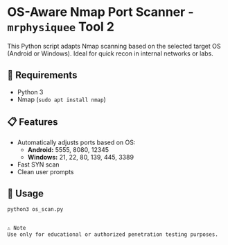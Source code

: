 # OS-Aware Nmap Port Scanner - `mrphysiquee` Tool 2

This Python script adapts Nmap scanning based on the selected target OS (Android or Windows). Ideal for quick recon in internal networks or labs.

## 🔧 Requirements

- Python 3
- Nmap (`sudo apt install nmap`)

## 📋 Features

- Automatically adjusts ports based on OS:
  - **Android:** 5555, 8080, 12345
  - **Windows:** 21, 22, 80, 139, 445, 3389
- Fast SYN scan
- Clean user prompts

## 🚀 Usage

```bash
python3 os_scan.py


⚠️ Note
Use only for educational or authorized penetration testing purposes.
